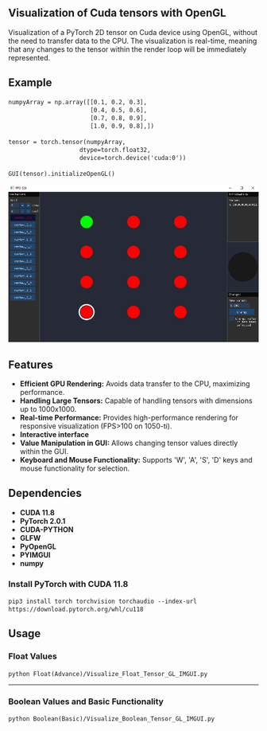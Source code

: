 ## Visualization of Cuda tensors with OpenGL

Visualization of a PyTorch 2D tensor on Cuda device using OpenGL, without the need to transfer data to the CPU. The visualization is real-time, meaning that any changes to the tensor within the render loop will be immediately represented.

## Example
    numpyArray = np.array([[0.1, 0.2, 0.3],
                           [0.4, 0.5, 0.6],
                           [0.7, 0.8, 0.9],
                           [1.0, 0.9, 0.8],])
                        
    tensor = torch.tensor(numpyArray,
                        dtype=torch.float32,
                        device=torch.device('cuda:0'))

    GUI(tensor).initializeOpenGL()
<p align="center">
    <img src="./FloatEX1.png" alt="drawing" />
</p>

## Features
- **Efficient GPU Rendering:** Avoids data transfer to the CPU, maximizing performance. 
- **Handling Large Tensors:** Capable of handling tensors with dimensions up to 1000x1000.
- **Real-time Performance:** Provides high-performance rendering for responsive visualization (FPS>100 on 1050-ti).
- **Interactive interface**
- **Value Manipulation in GUI:** Allows changing tensor values directly within the GUI.
- **Keyboard and Mouse Functionality:** Supports 'W', 'A', 'S', 'D' keys and mouse functionality for selection.


## Dependencies
- **CUDA 11.8**
- **PyTorch 2.0.1**
- **CUDA-PYTHON**
- **GLFW**
- **PyOpenGL**
- **PYIMGUI**
- **numpy**

### Install PyTorch with CUDA 11.8
    pip3 install torch torchvision torchaudio --index-url https://download.pytorch.org/whl/cu118

## Usage

### Float Values
    python Float(Advance)/Visualize_Float_Tensor_GL_IMGUI.py

<hr>

### Boolean Values and Basic Functionality
    python Boolean(Basic)/Visualize_Boolean_Tensor_GL_IMGUI.py

